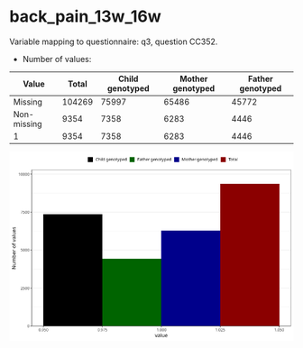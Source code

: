# back_pain_13w_16w
Variable mapping to questionnaire: q3, question CC352.
- Number of values:

| Value | Total | Child genotyped | Mother genotyped | Father genotyped |
| ----- | ----- | --------------- | ---------------- | ---------------- |
| Missing | 104269 | 75997 | 65486 | 45772 |
| Non-missing | 9354 | 7358 | 6283 | 4446 |
| 1 | 9354 | 7358 | 6283 | 4446 |



![](back_pain_13w_16w_n.png)



